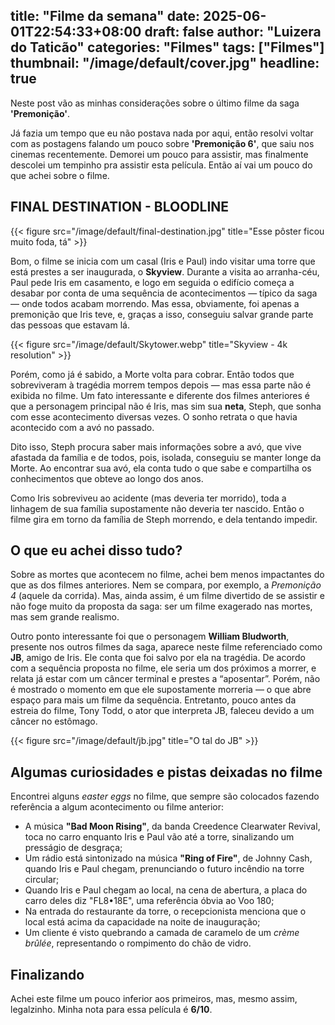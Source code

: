 title: "Filme da semana"
date: 2025-06-01T22:54:33+08:00
draft: false
author: "Luizera do Taticão"
categories: "Filmes"
tags: ["Filmes"]
thumbnail: "/image/default/cover.jpg"
headline: true
---

Neste post vão as minhas considerações sobre o último filme da saga **'Premonição'**.

<!--more-->

Já fazia um tempo que eu não postava nada por aqui, então resolvi voltar com as postagens falando um pouco sobre **'Premonição 6'**, que saiu nos cinemas recentemente. Demorei um pouco para assistir, mas finalmente descolei um tempinho pra assistir esta película. Então aí vai um pouco do que achei sobre o filme.

## FINAL DESTINATION - BLOODLINE

{{< figure src="/image/default/final-destination.jpg" title="Esse pôster ficou muito foda, tá" >}}

Bom, o filme se inicia com um casal (Iris e Paul) indo visitar uma torre que está prestes a ser inaugurada, o **Skyview**. Durante a visita ao arranha-céu, Paul pede Iris em casamento, e logo em seguida o edifício começa a desabar por conta de uma sequência de acontecimentos — típico da saga — onde todos acabam morrendo. Mas essa, obviamente, foi apenas a premonição que Iris teve, e, graças a isso, conseguiu salvar grande parte das pessoas que estavam lá.

{{< figure src="/image/default/Skytower.webp" title="Skyview - 4k resolution" >}}

Porém, como já é sabido, a Morte volta para cobrar. Então todos que sobreviveram à tragédia morrem tempos depois — mas essa parte não é exibida no filme. Um fato interessante e diferente dos filmes anteriores é que a personagem principal não é Iris, mas sim sua **neta**, Steph, que sonha com esse acontecimento diversas vezes. O sonho retrata o que havia acontecido com a avó no passado.

Dito isso, Steph procura saber mais informações sobre a avó, que vive afastada da família e de todos, pois, isolada, conseguiu se manter longe da Morte. Ao encontrar sua avó, ela conta tudo o que sabe e compartilha os conhecimentos que obteve ao longo dos anos.

Como Iris sobreviveu ao acidente (mas deveria ter morrido), toda a linhagem de sua família supostamente não deveria ter nascido. Então o filme gira em torno da família de Steph morrendo, e dela tentando impedir.

## O que eu achei disso tudo?

Sobre as mortes que acontecem no filme, achei bem menos impactantes do que as dos filmes anteriores. Nem se compara, por exemplo, a *Premonição 4* (aquele da corrida). Mas, ainda assim, é um filme divertido de se assistir e não foge muito da proposta da saga: ser um filme exagerado nas mortes, mas sem grande realismo.

Outro ponto interessante foi que o personagem **William Bludworth**, presente nos outros filmes da saga, aparece neste filme referenciado como **JB**, amigo de Iris. Ele conta que foi salvo por ela na tragédia. De acordo com a sequência proposta no filme, ele seria um dos próximos a morrer, e relata já estar com um câncer terminal e prestes a “aposentar”. Porém, não é mostrado o momento em que ele supostamente morreria — o que abre espaço para mais um filme da sequência. Entretanto, pouco antes da estreia do filme, Tony Todd, o ator que interpreta JB, faleceu devido a um câncer no estômago.

{{< figure src="/image/default/jb.jpg" title="O tal do JB" >}}

## Algumas curiosidades e pistas deixadas no filme

Encontrei alguns *easter eggs* no filme, que sempre são colocados fazendo referência a algum acontecimento ou filme anterior:

- A música **"Bad Moon Rising"**, da banda Creedence Clearwater Revival, toca no carro enquanto Iris e Paul vão até a torre, sinalizando um presságio de desgraça;
- Um rádio está sintonizado na música **"Ring of Fire"**, de Johnny Cash, quando Iris e Paul chegam, prenunciando o futuro incêndio na torre circular;
- Quando Iris e Paul chegam ao local, na cena de abertura, a placa do carro deles diz "FL8•18E", uma referência óbvia ao Voo 180;
- Na entrada do restaurante da torre, o recepcionista menciona que o local está acima da capacidade na noite de inauguração;
- Um cliente é visto quebrando a camada de caramelo de um *crème brûlée*, representando o rompimento do chão de vidro.

## Finalizando

Achei este filme um pouco inferior aos primeiros, mas, mesmo assim, legalzinho. Minha nota para essa película é **6/10**.
